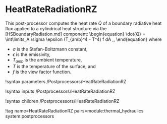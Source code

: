 # HeatRateRadiationRZ

This post-processor computes the heat rate $\dot{Q}$ of a boundary radiative heat flux
applied to a cylindrical heat structure via the [HSBoundaryRadiation.md]
component:
\begin{equation}
  \dot{Q} = \int\limits_A \sigma \epsilon (T_{amb}^4 - T^4) f dA \,,
\end{equation}
where

- $\sigma$ is the Stefan-Boltzmann constant,
- $\epsilon$ is the emissivity,
- $T_{amb}$ is the ambient temperature,
- $T$ is the temperature of the surface, and
- $f$ is the view factor function.

!syntax parameters /Postprocessors/HeatRateRadiationRZ

!syntax inputs /Postprocessors/HeatRateRadiationRZ

!syntax children /Postprocessors/HeatRateRadiationRZ

!tag name=HeatRateRadiationRZ pairs=module:thermal_hydraulics system:postprocessors
